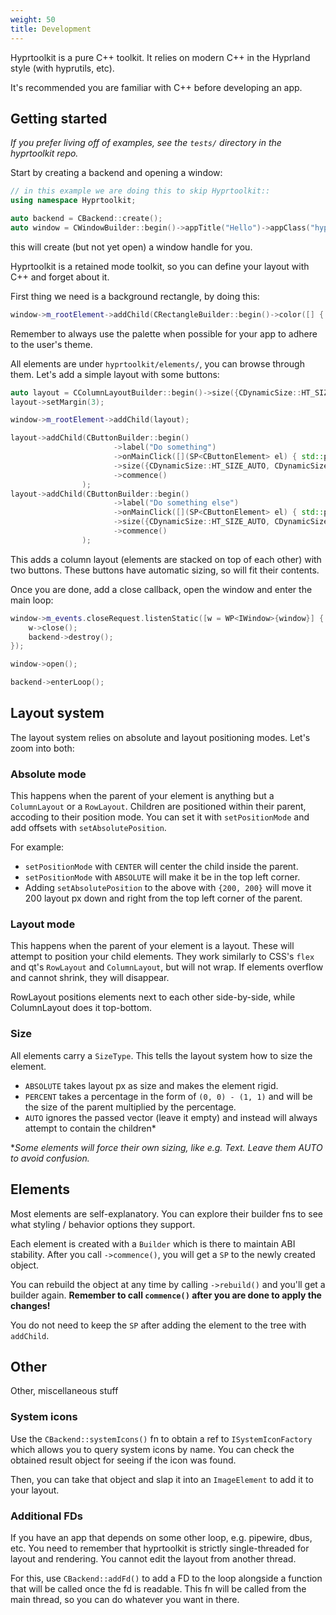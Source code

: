 ```yaml
---
weight: 50
title: Development
---
```


Hyprtoolkit is a pure C++ toolkit. It relies on modern C++ in the Hyprland style (with
hyprutils, etc).

It's recommended you are familiar with C++ before developing an app.

## Getting started

_If you prefer living off of examples, see the `tests/` directory in the hyprtoolkit repo._

Start by creating a backend and opening a window:
```cpp
// in this example we are doing this to skip Hyprtoolkit::
using namespace Hyprtoolkit;

auto backend = CBackend::create();
auto window = CWindowBuilder::begin()->appTitle("Hello")->appClass("hyprtoolkit")->commence();
```

this will create (but not yet open) a window handle for you.

Hyprtoolkit is a retained mode toolkit, so you can define your layout with C++ and forget about it.

First thing we need is a background rectangle, by doing this:
```cpp
window->m_rootElement->addChild(CRectangleBuilder::begin()->color([] { return backend->getPalette()->m_colors.background; })->commence());
```
Remember to always use the palette when possible for your app to adhere to the user's theme.

All elements are under `hyprtoolkit/elements/`, you can browse through them. Let's add a simple layout with
some buttons:

```cpp
auto layout = CColumnLayoutBuilder::begin()->size({CDynamicSize::HT_SIZE_PERCENT, CDynamicSize::HT_SIZE_PERCENT, {1.F, 1.F}})->commence();
layout->setMargin(3);

window->m_rootElement->addChild(layout);

layout->addChild(CButtonBuilder::begin()
                       ->label("Do something")
                       ->onMainClick([](SP<CButtonElement> el) { std::println("Did something!"); })
                       ->size({CDynamicSize::HT_SIZE_AUTO, CDynamicSize::HT_SIZE_AUTO, {1, 1}})
                       ->commence()
                );
layout->addChild(CButtonBuilder::begin()
                       ->label("Do something else")
                       ->onMainClick([](SP<CButtonElement> el) { std::println("Did something else!"); })
                       ->size({CDynamicSize::HT_SIZE_AUTO, CDynamicSize::HT_SIZE_AUTO, {1, 1}})
                       ->commence()
                );
```

This adds a column layout (elements are stacked on top of each other) with two buttons. These buttons have automatic sizing, so will fit their contents.

Once you are done, add a close callback, open the window and enter the main loop:
```cpp
window->m_events.closeRequest.listenStatic([w = WP<IWindow>{window}] {
    w->close();
    backend->destroy();
});

window->open();

backend->enterLoop();
```

## Layout system

The layout system relies on absolute and layout positioning modes. Let's zoom into both:

### Absolute mode

This happens when the parent of your element is anything but a `ColumnLayout` or a `RowLayout`. Children are positioned within their parent, accoding to their
position mode. You can set it with `setPositionMode` and add offsets with `setAbsolutePosition`.

For example:
- `setPositionMode` with `CENTER` will center the child inside the parent.
- `setPositionMode` with `ABSOLUTE` will make it be in the top left corner.
- Adding `setAbsolutePosition` to the above with `{200, 200}` will move it 200 layout px down and right from the top left corner of the parent.

### Layout mode

This happens when the parent of your element is a layout. These will attempt to position your child elements. They work similarly to CSS's `flex` and qt's `RowLayout` and `ColumnLayout`,
but will not wrap. If elements overflow and cannot shrink, they will disappear.

RowLayout positions elements next to each other side-by-side, while ColumnLayout does it top-bottom.

### Size

All elements carry a `SizeType`. This tells the layout system how to size the element.
- `ABSOLUTE` takes layout px as size and makes the element rigid.
- `PERCENT` takes a percentage in the form of `(0, 0) - (1, 1)` and will be the size of the parent multiplied by the percentage.
- `AUTO` ignores the passed vector (leave it empty) and instead will always attempt to contain the children\*

\*_Some elements will force their own sizing, like e.g. Text. Leave them AUTO to avoid confusion._

## Elements

Most elements are self-explanatory. You can explore their builder fns to see what styling / behavior options they
support.

Each element is created with a `Builder` which is there to maintain ABI stability. After you call `->commence()`, you
will get a `SP` to the newly created object.

You can rebuild the object at any time by calling `->rebuild()` and you'll get a builder again.
**Remember to call `commence()` after you are done to apply the changes!**

You do not need to keep the `SP` after adding the element to the tree with `addChild`.

## Other

Other, miscellaneous stuff

### System icons

Use the `CBackend::systemIcons()` fn to obtain a ref to `ISystemIconFactory` which allows
you to query system icons by name. You can check the obtained result object for seeing if the icon was found.

Then, you can take that object and slap it into an `ImageElement` to add it to your layout.

### Additional FDs

If you have an app that depends on some other loop, e.g. pipewire, dbus, etc. You need to remember
that hyprtoolkit is strictly single-threaded for layout and rendering. You cannot edit the layout from another thread.

For this, use `CBackend::addFd()` to add a FD to the loop alongside a function that will be called once the fd
is readable. This fn will be called from the main thread, so you can do whatever you want in there.


